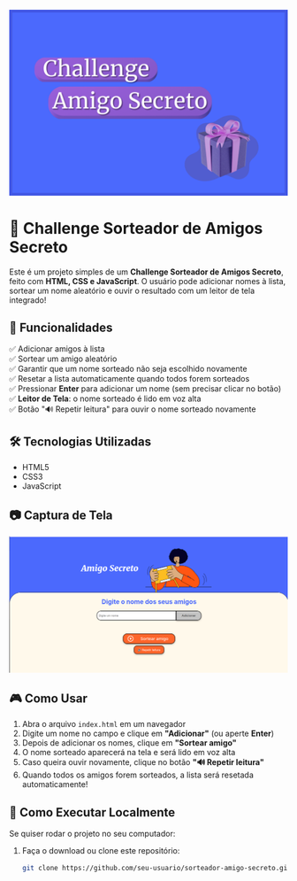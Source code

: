 ![Challenge Sorteador de Amigos Secreto](capa.png)


# 🎁 Challenge Sorteador de Amigos Secreto

Este é um projeto simples de um **Challenge Sorteador de Amigos Secreto**, feito com **HTML, CSS e JavaScript**. O usuário pode adicionar nomes à lista, sortear um nome aleatório e ouvir o resultado com um leitor de tela integrado!

## 🚀 Funcionalidades

✅ Adicionar amigos à lista  
✅ Sortear um amigo aleatório  
✅ Garantir que um nome sorteado não seja escolhido novamente  
✅ Resetar a lista automaticamente quando todos forem sorteados  
✅ Pressionar **Enter** para adicionar um nome (sem precisar clicar no botão)  
✅ **Leitor de Tela**: o nome sorteado é lido em voz alta  
✅ Botão "🔊 Repetir leitura" para ouvir o nome sorteado novamente  

## 🛠️ Tecnologias Utilizadas

- HTML5  
- CSS3  
- JavaScript  

## 📷 Captura de Tela

![Sorteador de Amigos Secreto](aparencia.png)

## 🎮 Como Usar

1. Abra o arquivo `index.html` em um navegador  
2. Digite um nome no campo e clique em **"Adicionar"** (ou aperte **Enter**)  
3. Depois de adicionar os nomes, clique em **"Sortear amigo"**  
4. O nome sorteado aparecerá na tela e será lido em voz alta  
5. Caso queira ouvir novamente, clique no botão **"🔊 Repetir leitura"**  
6. Quando todos os amigos forem sorteados, a lista será resetada automaticamente!  

## 📌 Como Executar Localmente

Se quiser rodar o projeto no seu computador:  
1. Faça o download ou clone este repositório:  
   ```bash
   git clone https://github.com/seu-usuario/sorteador-amigo-secreto.git
